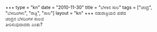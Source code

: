 +++
type   = "kn"
date   = "2010-11-30"
title  = "ಬೆಳಕಿನ ಸಾಲ"
tags   = ["ಚಂದ್ರ", "ಬೆಳದಿಂಗಳು", "ರಾತ್ರಿ", "ಸಾಲ"]
layout = "kn"
+++
ನಡುರಾತ್ರಿಯಲಿ ಪಡೆದ \
ಚಂದ್ರನ ಬೆಳದಿಂಗಳ ಸಾಲವ \
ತೀರಿಸುವುದಾದರು ಎಂತು?